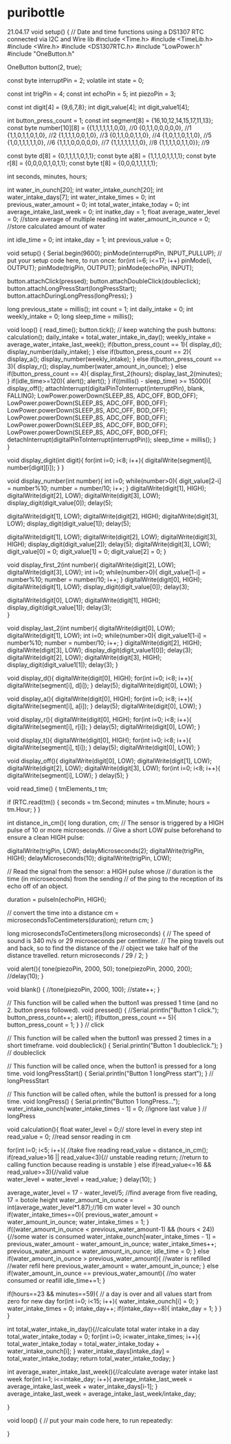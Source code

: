 # puribottle
21.04.17
void setup() {
  // Date and time functions using a DS1307 RTC connected via I2C and Wire lib
#include <Time.h>
#include <TimeLib.h>
#include <Wire.h>
#include <DS1307RTC.h>
#include "LowPower.h"
#include "OneButton.h"

OneButton button(2, true);

const byte interruptPin = 2;
volatile int state = 0;

const int trigPin = 4;
const int echoPin = 5;
int piezoPin = 3;

const int digit[4] = {9,6,7,8};
int digit_value[4];
int digit_value1[4];

int button_press_count = 1;
const int segment[8] = {16,10,12,14,15,17,11,13};
const byte number[10][8] = {{1,1,1,1,1,1,0,0}, //0
                            {0,1,1,0,0,0,0,0}, //1
                            {1,1,0,1,1,0,1,0}, //2
                            {1,1,1,1,0,0,1,0}, //3
                            {0,1,1,0,0,1,1,0}, //4
                            {1,0,1,1,0,1,1,0}, //5
                            {1,0,1,1,1,1,1,0}, //6
                            {1,1,1,0,0,0,0,0}, //7
                            {1,1,1,1,1,1,1,0}, //8
                            {1,1,1,1,0,1,1,0}}; //9

const byte d[8] = {0,1,1,1,1,0,1,1};
const byte a[8] = {1,1,1,0,1,1,1,1};
const byte r[8] = {0,0,0,0,1,0,1,1};
const byte t[8] = {0,0,0,1,1,1,1,1};

int seconds, minutes, hours;

int water_in_ounch[20];
int water_intake_ounch[20];
int water_intake_days[7];
int water_intake_times = 0;
int previous_water_amount = 0;
int total_water_intake_today = 0;
int average_intake_last_week = 0;
int inatke_day = 1;
float average_water_level = 0; //store average of multiple reading
int water_amount_in_ounce = 0; //store calculated amount of water

int idle_time = 0;
int intake_day = 1;
int previous_value = 0;

void setup() {
  Serial.begin(9600);
  pinMode(interruptPin, INPUT_PULLUP);
  // put your setup code here, to run once:
  for(int i=6; i<=17; i++)
      pinMode(i, OUTPUT);
  pinMode(trigPin, OUTPUT);
  pinMode(echoPin, INPUT);

  button.attachClick(pressed);
  button.attachDoubleClick(doubleclick);
  button.attachLongPressStart(longPressStart);
  button.attachDuringLongPress(longPress);
}


long previous_state = millis();
int count = 1;
int daily_intake = 0;
int weekly_intake = 0;
long sleep_time = millis();

void loop() {
  read_time();
  button.tick(); // keep watching the push buttons:
  calculation();
  daily_intake = total_water_intake_in_day();
  weekly_intake = average_water_intake_last_week();
  if(button_press_count == 1){
    display_d();
    display_number(daily_intake);
  }
  else if(button_press_count == 2){
    display_a();
    display_number(weekly_intake);
  }
  else if(button_press_count == 3){
    display_r();
    display_number(water_amount_in_ounce);
  }
  else if(button_press_count == 4){
    display_first_2(hours);
    display_last_2(minutes);
  }
  if(idle_time>=120){
    alert();
    alert();
    }
  if((millis() - sleep_time) >= 15000){
    display_off();
    attachInterrupt(digitalPinToInterrupt(interruptPin), blank, FALLING);
    LowPower.powerDown(SLEEP_8S, ADC_OFF, BOD_OFF);
    LowPower.powerDown(SLEEP_8S, ADC_OFF, BOD_OFF);
    LowPower.powerDown(SLEEP_8S, ADC_OFF, BOD_OFF);
    LowPower.powerDown(SLEEP_8S, ADC_OFF, BOD_OFF);
    LowPower.powerDown(SLEEP_8S, ADC_OFF, BOD_OFF);
    LowPower.powerDown(SLEEP_8S, ADC_OFF, BOD_OFF);
    detachInterrupt(digitalPinToInterrupt(interruptPin));
    sleep_time = millis();
    }  
}


void display_digit(int digit){
  for(int i=0; i<8; i++){
    digitalWrite(segment[i], number[digit][i]);
    }
  }


void display_number(int number){
  int i=0;
  while(number>0){
    digit_value[2-i] = number%10;
    number = number/10;
    i++;
    }
  digitalWrite(digit[1], HIGH);
  digitalWrite(digit[2], LOW);
  digitalWrite(digit[3], LOW);
  display_digit(digit_value[0]);
  delay(5);

  digitalWrite(digit[1], LOW);
  digitalWrite(digit[2], HIGH);
  digitalWrite(digit[3], LOW);
  display_digit(digit_value[1]);
  delay(5);

  digitalWrite(digit[1], LOW);
  digitalWrite(digit[2], LOW);
  digitalWrite(digit[3], HIGH);
  display_digit(digit_value[2]);
  delay(5);
  digitalWrite(digit[3], LOW);
  digit_value[0] = 0;
  digit_value[1] = 0;
  digit_value[2] = 0;
  }


void display_first_2(int number){
  digitalWrite(digit[2], LOW);
  digitalWrite(digit[3], LOW);
  int i=0;
  while(number>0){
    digit_value[1-i] = number%10;
    number = number/10;
    i++;
    }
  digitalWrite(digit[0], HIGH);
  digitalWrite(digit[1], LOW);
  display_digit(digit_value[0]);
  delay(3);

  digitalWrite(digit[0], LOW);
  digitalWrite(digit[1], HIGH);
  display_digit(digit_value[1]);
  delay(3);  
  }


void display_last_2(int number){
  digitalWrite(digit[0], LOW);
  digitalWrite(digit[1], LOW);
  int i=0;
  while(number>0){
    digit_value1[1-i] = number%10;
    number = number/10;
    i++;
    }
  digitalWrite(digit[2], HIGH);
  digitalWrite(digit[3], LOW);
  display_digit(digit_value1[0]);
  delay(3);
  digitalWrite(digit[2], LOW);
  digitalWrite(digit[3], HIGH);
  display_digit(digit_value1[1]);
  delay(3);
  }


void display_d(){
  digitalWrite(digit[0], HIGH);
  for(int i=0; i<8; i++){
    digitalWrite(segment[i], d[i]);
    }
  delay(5);
  digitalWrite(digit[0], LOW);
  }


void display_a(){
  digitalWrite(digit[0], HIGH);
  for(int i=0; i<8; i++){
    digitalWrite(segment[i], a[i]);
    }
  delay(5);
  digitalWrite(digit[0], LOW);
  }

  
void display_r(){
  digitalWrite(digit[0], HIGH);
  for(int i=0; i<8; i++){
    digitalWrite(segment[i], r[i]);
    }
  delay(5);
  digitalWrite(digit[0], LOW);
  }

  
void display_t(){
  digitalWrite(digit[0], HIGH);
  for(int i=0; i<8; i++){
    digitalWrite(segment[i], t[i]);
    }
  delay(5);
  digitalWrite(digit[0], LOW);
  }

void display_off(){
  digitalWrite(digit[0], LOW);
  digitalWrite(digit[1], LOW);
  digitalWrite(digit[2], LOW);
  digitalWrite(digit[3], LOW);
  for(int i=0; i<8; i++){
    digitalWrite(segment[i], LOW);
    }
  delay(5);
  }

void read_time() {
 tmElements_t tm;

 if (RTC.read(tm)) {
 seconds = tm.Second;
 minutes = tm.Minute;
 hours = tm.Hour;
  } 
}


int distance_in_cm(){
  long duration, cm;
  // The sensor is triggered by a HIGH pulse of 10 or more microseconds.
  // Give a short LOW pulse beforehand to ensure a clean HIGH pulse:
  
  digitalWrite(trigPin, LOW);
  delayMicroseconds(2);
  digitalWrite(trigPin, HIGH);
  delayMicroseconds(10);
  digitalWrite(trigPin, LOW);

  // Read the signal from the sensor: a HIGH pulse whose
  // duration is the time (in microseconds) from the sending
  // of the ping to the reception of its echo off of an object.
  
  duration = pulseIn(echoPin, HIGH);

  // convert the time into a distance
  cm = microsecondsToCentimeters(duration); 
  return cm;
  }

long microsecondsToCentimeters(long microseconds)
  {
  // The speed of sound is 340 m/s or 29 microseconds per centimeter.
  // The ping travels out and back, so to find the distance of the
  // object we take half of the distance travelled.
  return microseconds / 29 / 2;
  }

void alert(){
  tone(piezoPin, 2000, 50);
  tone(piezoPin, 2000, 200);
  //delay(10);
  }


void blank() {
  //tone(piezoPin, 2000, 100);
  //state++;
}

// This function will be called when the button1 was pressed 1 time (and no 2. button press followed).
void pressed() {
  //Serial.println("Button 1 click.");
  button_press_count++;
  alert();
  if(button_press_count == 5){
    button_press_count = 1;
    }
} // click


// This function will be called when the button1 was pressed 2 times in a short timeframe.
void doubleclick() {
  Serial.println("Button 1 doubleclick.");
} // doubleclick


// This function will be called once, when the button1 is pressed for a long time.
void longPressStart() {
  Serial.println("Button 1 longPress start");
} // longPressStart


// This function will be called often, while the button1 is pressed for a long time.
void longPress() {
  Serial.println("Button 1 longPress...");
  water_intake_ounch[water_intake_times - 1] = 0; //ignore last value
} // longPress

void calculation(){
  float water_level = 0;// store level in every step
  int read_value = 0; //read sensor reading in cm

  for(int i=0; i<5; i++){ //take five reading
      read_value = distance_in_cm();
      if(read_value>16 || read_value<3){// unstable reading
          return; //return to calling function because reading is unstable
        }
      else if(read_value<=16 && read_value>=3){//valid value      
          water_level = water_level + read_value;
        }
      delay(10);
   }
  
  average_water_level = 17 - water_level/5; //find average from five reading, 17 = botole height
  water_amount_in_ounce = int(average_water_level*1.87);//16 cm water level = 30 ounch
  if(water_intake_times==0){
     previous_water_amount = water_amount_in_ounce;
     water_intake_times = 1;
    }
  if((water_amount_in_ounce < previous_water_amount-1) && (hours < 24)){//some water is consumed
    water_intake_ounch[water_intake_times - 1] = previous_water_amount - water_amount_in_ounce;
    water_intake_times++;
    previous_water_amount = water_amount_in_ounce;
    idle_time = 0;
    }
  else if(water_amount_in_ounce > previous_water_amount){ //water is refilled
    //water refil here
    previous_water_amount = water_amount_in_ounce;
    }
  else if(water_amount_in_ounce == previous_water_amount){ //no water consumed or reafill
    idle_time+=1;
    }

  if(hours==23 && minutes==59){ // a day is over and all values start from zero for new day
    for(int i=0; i<15; i++){
      water_intake_ounch[i] = 0;
      }
    water_intake_times = 0;
    intake_day++;
    if(intake_day==8){
      intake_day = 1;
      }
    }
}

int total_water_intake_in_day(){//calculate total water intake in a day
  total_water_intake_today = 0;
  for(int i=0; i<water_intake_times; i++){
    total_water_intake_today = total_water_intake_today + water_intake_ounch[i];
    } 
    water_intake_days[intake_day] = total_water_intake_today;
    return total_water_intake_today;
  }

int average_water_intake_last_week(){//calculate average water intake last week
  for(int i=1; i<=intake_day; i++){
    average_intake_last_week = average_intake_last_week + water_intake_days[i-1];
    }
  average_intake_last_week = average_intake_last_week/intake_day;


}

void loop() {
  // put your main code here, to run repeatedly:

}
